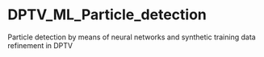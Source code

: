 # DPTV_ML_Particle_detection
Particle detection by means of neural networks and synthetic training data refinement in DPTV
